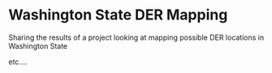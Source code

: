 # Washington State DER Mapping
Sharing the results of a project looking at mapping possible DER locations in Washington State

etc....
